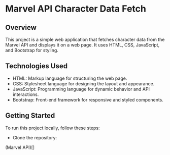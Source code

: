 # Marvel API Character Data Fetch

## Overview

This project is a simple web application that fetches character data from the Marvel API and displays it on a web page. It uses HTML, CSS, JavaScript, and Bootstrap for styling.

## Technologies Used

- HTML: Markup language for structuring the web page.
- CSS: Stylesheet language for designing the layout and appearance.
- JavaScript: Programming language for dynamic behavior and API interactions.
- Bootstrap: Front-end framework for responsive and styled components.

## Getting Started

To run this project locally, follow these steps:

+ Clone the repository:

(Marvel API)[]